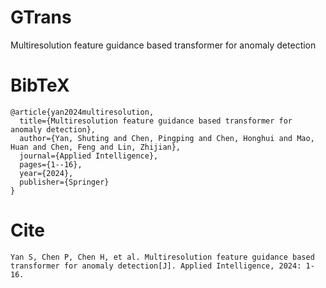 # GTrans
Multiresolution feature guidance based transformer for anomaly detection

# BibTeX

```
@article{yan2024multiresolution,
  title={Multiresolution feature guidance based transformer for anomaly detection},
  author={Yan, Shuting and Chen, Pingping and Chen, Honghui and Mao, Huan and Chen, Feng and Lin, Zhijian},
  journal={Applied Intelligence},
  pages={1--16},
  year={2024},
  publisher={Springer}
}
```

# Cite

```
Yan S, Chen P, Chen H, et al. Multiresolution feature guidance based transformer for anomaly detection[J]. Applied Intelligence, 2024: 1-16.
```
